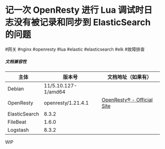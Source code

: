 # 记一次 OpenResty 进行 Lua 调试时日志没有被记录和同步到 ElasticSearch 的问题

#网关 #nginx #openresty #lua #elastic #elasticsearch #elk #故障排查

##### 文档兼容性

| 主体 | 版本号 | 文档地址（如果有） |
| -- | -- | -- |
| Debian | 11/5.10.127-1/amd64 |  |
| OpenResty | openresty/1.21.4.1 | [OpenResty® - Official Site](https://openresty.org/en/) |
| ElasticSearch | 8.3.2 | |
| FileBeat | 1.6.0 | |
| Logstash | 8.3.2 | |

WIP
